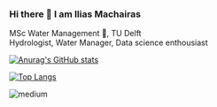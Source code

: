 ### Hi there 👋 I am Ilias Machairas
MSc Water Management 🌊, TU Delft <br/>
Hydrologist, Water Manager, Data science enthousiast

[![Anurag's GitHub stats](https://github-readme-stats.vercel.app/api?username=iliasmachairas&show_icons=true&theme=dark)](https://github.com/anuraghazra/github-readme-stats)
<!--
**iliasmachairas/iliasmachairas** is a ✨ _special_ ✨ repository because its `README.md` (this file) appears on your GitHub profile.

Here are some ideas to get you started:

- 🔭 I’m currently working on ...
- 🌱 I’m currently learning ...
- 👯 I’m looking to collaborate on ...
- 🤔 I’m looking for help with ...
- 💬 Ask me about ...
- 📫 How to reach me: ...
- 😄 Pronouns: ...
- ⚡ Fun fact: ...
-->

[![Top Langs](https://github-readme-stats.vercel.app/api/top-langs/?username=iliasmachairas&layout=compact)](https://github.com/anuraghazra/github-readme-stats)

<a href="https://www.linkedin.com/in/iliasmachairas/">
  <img align="left" alt="medium" src="https://img.shields.io/badge/LinkedIn-0077B5?style=for-the-badge&logo=linkedin&logoColor=white" />
